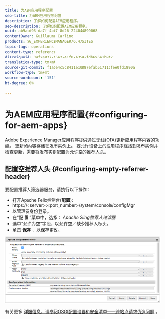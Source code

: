 ```yaml
---
title: 为AEM应用程序配置
seo-title: 为AEM应用程序配置
description: 了解如何配置AEM应用程序。
seo-description: 了解如何配置AEM应用程序。
uuid: ab9acd93-da7f-4bb7-8d26-224044899068
contentOwner: Guillaume Carlino
products: SG_EXPERIENCEMANAGER/6.4/SITES
topic-tags: operations
content-type: reference
discoiquuid: 34f24837-f5e2-41f0-a359-fdb695e1b8f2
translation-type: tm+mt
source-git-commit: f1a5e4c5c8411e10887efab517115fee0fd1890a
workflow-type: tm+mt
source-wordcount: '151'
ht-degree: 0%

---
```



# 为AEM应用程序配置{#configuring-for-aem-apps}

Adobe Experience Manager应用程序提供通过无线(OTA)更新应用程序内容的功能。 更新的内容存储在发布实例上。 要允许设备上的应用程序连接到发布实例并检查更新，需要将发布实例配置为允许空的推荐人头。

## 配置空推荐人头 {#configuring-empty-referrer-header}

要配置推荐人筛选器服务，请执行以下操作：

* 打开Apache Felix控制台(**配置**):
* https://&lt;server>:&lt;port_number>/system/console/configMgr
* 以管理员身份登录。
* 在“配 **置** ”菜单中，选择： *Apache Sling推荐人过滤器*
* 选中“允许为空”字段，以允许空／缺少推荐人标头。
* 单击 **保存** ，以保存更改。

![chlimage_1-58](assets/chlimage_1-58.png)

有关更多 [详细信息，请参](/help/sites-deploying/osgi-configuration-settings.md)[阅OSGI配置设置和安全清单——跨站点请求伪造问题](/help/sites-administering/security-checklist.md#protect-against-cross-site-request-forgery) 。
